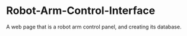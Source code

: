 # Robot-Arm-Control-Interface
A web page that is a robot arm control panel, and creating its database.
